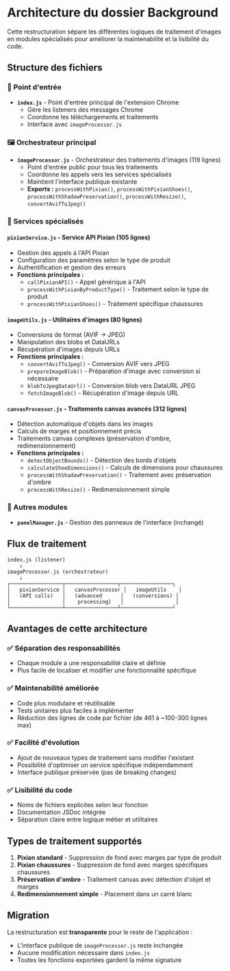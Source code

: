 # Architecture du dossier Background

Cette restructuration sépare les différentes logiques de traitement d'images en modules spécialisés pour améliorer la maintenabilité et la lisibilité du code.

## Structure des fichiers

### 📁 Point d'entrée
- **`index.js`** - Point d'entrée principal de l'extension Chrome
  - Gère les listeners des messages Chrome
  - Coordonne les téléchargements et traitements
  - Interface avec `imageProcessor.js`

### 🖼️ Orchestrateur principal
- **`imageProcessor.js`** - Orchestrateur des traitements d'images (119 lignes)
  - Point d'entrée public pour tous les traitements
  - Coordonne les appels vers les services spécialisés
  - Maintient l'interface publique existante
  - **Exports :** `processWithPixian()`, `processWithPixianShoes()`, `processWithShadowPreservation()`, `processWithResize()`, `convertAvifToJpeg()`

### 🎨 Services spécialisés

#### **`pixianService.js`** - Service API Pixian (105 lignes)
- Gestion des appels à l'API Pixian
- Configuration des paramètres selon le type de produit
- Authentification et gestion des erreurs
- **Fonctions principales :**
  - `callPixianAPI()` - Appel générique à l'API
  - `processWithPixianByProductType()` - Traitement selon le type de produit
  - `processWithPixianShoes()` - Traitement spécifique chaussures

#### **`imageUtils.js`** - Utilitaires d'images (80 lignes)
- Conversions de format (AVIF → JPEG)
- Manipulation des blobs et DataURLs
- Récupération d'images depuis URLs
- **Fonctions principales :**
  - `convertAvifToJpeg()` - Conversion AVIF vers JPEG
  - `prepareImageBlob()` - Préparation d'image avec conversion si nécessaire
  - `blobToJpegDataUrl()` - Conversion blob vers DataURL JPEG
  - `fetchImageBlob()` - Récupération d'image depuis URL

#### **`canvasProcessor.js`** - Traitements canvas avancés (312 lignes)
- Détection automatique d'objets dans les images
- Calculs de marges et positionnement précis
- Traitements canvas complexes (préservation d'ombre, redimensionnement)
- **Fonctions principales :**
  - `detectObjectBounds()` - Détection des bords d'objets
  - `calculateShoeDimensions()` - Calculs de dimensions pour chaussures
  - `processWithShadowPreservation()` - Traitement avec préservation d'ombre
  - `processWithResize()` - Redimensionnement simple

### 🔧 Autres modules
- **`panelManager.js`** - Gestion des panneaux de l'interface (inchangé)

## Flux de traitement

```
index.js (listener) 
    ↓
imageProcessor.js (orchestrateur)
    ↓
┌─────────────────┬─────────────────┬─────────────────┐
│   pixianService │   canvasProcessor │   imageUtils    │
│   (API calls)   │   (advanced      │   (conversions) │
│                 │    processing)   │                 │
└─────────────────┴─────────────────┴─────────────────┘
```

## Avantages de cette architecture

### ✅ **Séparation des responsabilités**
- Chaque module a une responsabilité claire et définie
- Plus facile de localiser et modifier une fonctionnalité spécifique

### ✅ **Maintenabilité améliorée**
- Code plus modulaire et réutilisable
- Tests unitaires plus faciles à implémenter
- Réduction des lignes de code par fichier (de 461 à ~100-300 lignes max)

### ✅ **Facilité d'évolution**
- Ajout de nouveaux types de traitement sans modifier l'existant
- Possibilité d'optimiser un service spécifique indépendamment
- Interface publique préservée (pas de breaking changes)

### ✅ **Lisibilité du code**
- Noms de fichiers explicites selon leur fonction
- Documentation JSDoc intégrée
- Séparation claire entre logique métier et utilitaires

## Types de traitement supportés

1. **Pixian standard** - Suppression de fond avec marges par type de produit
2. **Pixian chaussures** - Suppression de fond avec marges spécifiques chaussures
3. **Préservation d'ombre** - Traitement canvas avec détection d'objet et marges
4. **Redimensionnement simple** - Placement dans un carré blanc

## Migration

La restructuration est **transparente** pour le reste de l'application :
- L'interface publique de `imageProcessor.js` reste inchangée
- Aucune modification nécessaire dans `index.js`
- Toutes les fonctions exportées gardent la même signature 